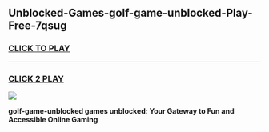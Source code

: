 
## Unblocked-Games-golf-game-unblocked-Play-Free-7qsug
<h3>
<a href="https://premium76.site?title=golf-game-unblocked&ref=12A">CLICK TO PLAY</a></h3>
<hr>

<h3>
<a href="https://premium76.site?title=golf-game-unblocked&ref=12A">CLICK 2 PLAY</a>
  
</h3>

<a href="https://premium76.site?title=golf-game-unblocked&ref=12A"><img src="https://clearcache.store/games.png"></a>


**golf-game-unblocked games unblocked: Your Gateway to Fun and Accessible Online Gaming**
